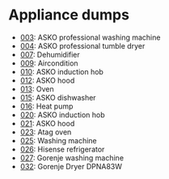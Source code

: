 # Appliance dumps

- [003](003.md): ASKO professional washing machine
- [004](004.md): ASKO professional tumble dryer
- [007](007.md): Dehumidifier
- [009](009.md): Aircondition
- [010](010.md): ASKO induction hob
- [012](012.md): ASKO hood
- [013](013.md): Oven
- [015](015.md): ASKO dishwasher
- [016](016.md): Heat pump
- [020](020.md): ASKO induction hob
- [021](021.md): ASKO hood
- [023](023.md): Atag oven
- [025](025.md): Washing machine
- [026](026.md): Hisense refrigerator
- [027](027.md): Gorenje washing machine
- [032](032.md): Gorenje Dryer DPNA83W
